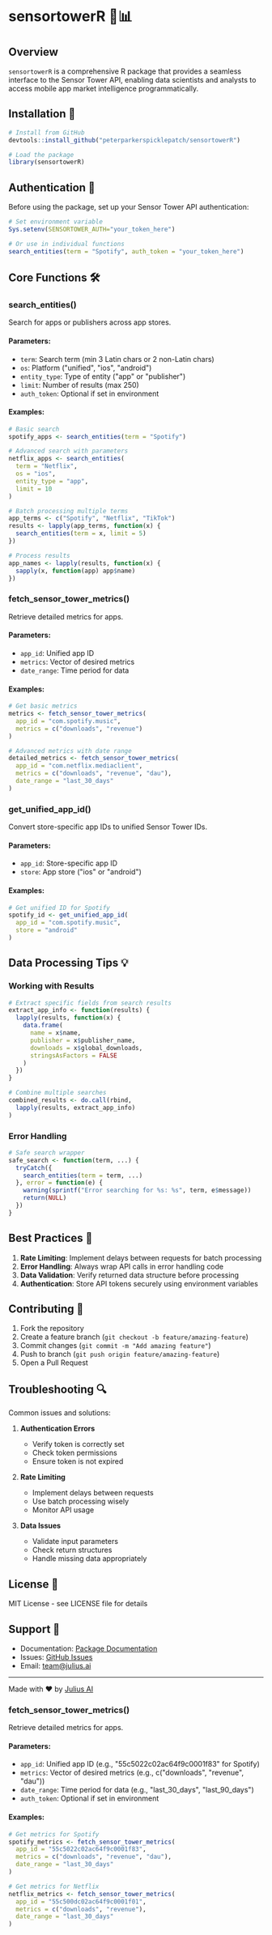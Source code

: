 # sensortowerR 📱📊

## Overview
`sensortowerR` is a comprehensive R package that provides a seamless interface to the Sensor Tower API, enabling data scientists and analysts to access mobile app market intelligence programmatically.

## Installation 🔧

```R
# Install from GitHub
devtools::install_github("peterparkerspicklepatch/sensortowerR")

# Load the package
library(sensortowerR)
```

## Authentication 🔑

Before using the package, set up your Sensor Tower API authentication:

```R
# Set environment variable
Sys.setenv(SENSORTOWER_AUTH="your_token_here")

# Or use in individual functions
search_entities(term = "Spotify", auth_token = "your_token_here")
```

## Core Functions 🛠️

### search_entities()

Search for apps or publishers across app stores.

#### Parameters:
- `term`: Search term (min 3 Latin chars or 2 non-Latin chars)
- `os`: Platform ("unified", "ios", "android")
- `entity_type`: Type of entity ("app" or "publisher")
- `limit`: Number of results (max 250)
- `auth_token`: Optional if set in environment

#### Examples:

```R
# Basic search
spotify_apps <- search_entities(term = "Spotify")

# Advanced search with parameters
netflix_apps <- search_entities(
  term = "Netflix",
  os = "ios",
  entity_type = "app",
  limit = 10
)

# Batch processing multiple terms
app_terms <- c("Spotify", "Netflix", "TikTok")
results <- lapply(app_terms, function(x) {
  search_entities(term = x, limit = 5)
})

# Process results
app_names <- lapply(results, function(x) {
  sapply(x, function(app) app$name)
})
```

### fetch_sensor_tower_metrics()

Retrieve detailed metrics for apps.

#### Parameters:
- `app_id`: Unified app ID
- `metrics`: Vector of desired metrics
- `date_range`: Time period for data

#### Examples:

```R
# Get basic metrics
metrics <- fetch_sensor_tower_metrics(
  app_id = "com.spotify.music",
  metrics = c("downloads", "revenue")
)

# Advanced metrics with date range
detailed_metrics <- fetch_sensor_tower_metrics(
  app_id = "com.netflix.mediaclient",
  metrics = c("downloads", "revenue", "dau"),
  date_range = "last_30_days"
)
```

### get_unified_app_id()

Convert store-specific app IDs to unified Sensor Tower IDs.

#### Parameters:
- `app_id`: Store-specific app ID
- `store`: App store ("ios" or "android")

#### Examples:

```R
# Get unified ID for Spotify
spotify_id <- get_unified_app_id(
  app_id = "com.spotify.music",
  store = "android"
)
```

## Data Processing Tips 💡

### Working with Results

```R
# Extract specific fields from search results
extract_app_info <- function(results) {
  lapply(results, function(x) {
    data.frame(
      name = x$name,
      publisher = x$publisher_name,
      downloads = x$global_downloads,
      stringsAsFactors = FALSE
    )
  })
}

# Combine multiple searches
combined_results <- do.call(rbind, 
  lapply(results, extract_app_info)
)
```

### Error Handling

```R
# Safe search wrapper
safe_search <- function(term, ...) {
  tryCatch({
    search_entities(term = term, ...)
  }, error = function(e) {
    warning(sprintf("Error searching for %s: %s", term, e$message))
    return(NULL)
  })
}
```

## Best Practices 🎯

1. **Rate Limiting**: Implement delays between requests for batch processing
2. **Error Handling**: Always wrap API calls in error handling code
3. **Data Validation**: Verify returned data structure before processing
4. **Authentication**: Store API tokens securely using environment variables

## Contributing 🤝

1. Fork the repository
2. Create a feature branch (`git checkout -b feature/amazing-feature`)
3. Commit changes (`git commit -m "Add amazing feature"`)
4. Push to branch (`git push origin feature/amazing-feature`)
5. Open a Pull Request

## Troubleshooting 🔍

Common issues and solutions:

1. **Authentication Errors**
   - Verify token is correctly set
   - Check token permissions
   - Ensure token is not expired

2. **Rate Limiting**
   - Implement delays between requests
   - Use batch processing wisely
   - Monitor API usage

3. **Data Issues**
   - Validate input parameters
   - Check return structures
   - Handle missing data appropriately

## License 📄

MIT License - see LICENSE file for details

## Support 💬

- Documentation: [Package Documentation](https://github.com/peterparkerspicklepatch/sensortowerR/wiki)
- Issues: [GitHub Issues](https://github.com/peterparkerspicklepatch/sensortowerR/issues)
- Email: team@julius.ai

---
Made with ❤️ by [Julius AI](https://julius.ai)

### fetch_sensor_tower_metrics()

Retrieve detailed metrics for apps.

#### Parameters:
- `app_id`: Unified app ID (e.g., "55c5022c02ac64f9c0001f83" for Spotify)
- `metrics`: Vector of desired metrics (e.g., c("downloads", "revenue", "dau"))
- `date_range`: Time period for data (e.g., "last_30_days", "last_90_days")
- `auth_token`: Optional if set in environment

#### Examples:

```R
# Get metrics for Spotify
spotify_metrics <- fetch_sensor_tower_metrics(
  app_id = "55c5022c02ac64f9c0001f83",
  metrics = c("downloads", "revenue", "dau"),
  date_range = "last_30_days"
)

# Get metrics for Netflix
netflix_metrics <- fetch_sensor_tower_metrics(
  app_id = "55c500dc02ac64f9c0001f01",
  metrics = c("downloads", "revenue"),
  date_range = "last_30_days"
)
```
